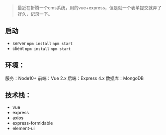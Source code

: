 > 最近在折腾一个cms系统，用的vue+express，但是就一个表单提交就弄了好久，记录一下。

## 启动
- server 
`npm install`
`npm start`
- client
`npm install`
`npm start`

## 环境：
服务：Node10+
前端：Vue 2.x
后端：Express 4.x
数据库：MongoDB

## 技术栈：
- vue
- express
- axios
- express-formidable
- element-ui